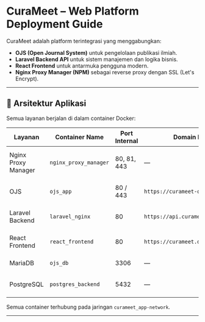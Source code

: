 # CuraMeet – Web Platform Deployment Guide

CuraMeet adalah platform terintegrasi yang menggabungkan:
- **OJS (Open Journal System)** untuk pengelolaan publikasi ilmiah.
- **Laravel Backend API** untuk sistem manajemen dan logika bisnis.
- **React Frontend** untuk antarmuka pengguna modern.
- **Nginx Proxy Manager (NPM)** sebagai reverse proxy dengan SSL (Let's Encrypt).

---

## 🧩 Arsitektur Aplikasi

Semua layanan berjalan di dalam container Docker:

| Layanan | Container Name | Port Internal | Domain Proxy | Deskripsi |
|----------|----------------|----------------|---------------|------------|
| Nginx Proxy Manager | `nginx_proxy_manager` | 80, 81, 443 | — | Reverse proxy dan SSL management |
| OJS | `ojs_app` | 80 / 443 | `https://curameet-ojs.duckdns.org` | Open Journal System |
| Laravel Backend | `laravel_nginx` | 80 | `https://api.curameet.duckdns.org` | Backend API berbasis Laravel |
| React Frontend | `react_frontend` | 80 | `https://curameet.duckdns.org` | Tampilan utama aplikasi |
| MariaDB | `ojs_db` | 3306 | — | Database OJS |
| PostgreSQL | `postgres_backend` | 5432 | — | Database Laravel backend |

Semua container terhubung pada jaringan `curameet_app-network`.

---
